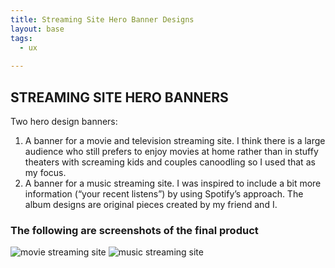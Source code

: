 ```yaml
---
title: Streaming Site Hero Banner Designs
layout: base
tags:
  - ux
  
---
```

<main>
  <section class="project-descrption">
  <h1>
      STREAMING SITE HERO BANNERS
  </h1>
  <p>
  Two hero design banners:
 </p>
<ol>
  <li>A banner for a movie and television streaming site. I think there is a large audience who still prefers to enjoy movies at home rather than in stuffy theaters with screaming kids and couples canoodling so I used that as my focus.
  </li>
  <li> A banner for a music streaming site. I was inspired to include a bit more information (“your recent listens”) by using Spotify’s approach. The album designs are original pieces created by my friend and I.
  </li>
</ol>
  </section>
  <section class="project-img">
      <h3>The following are screenshots of the final product</h3>
      <img src="/images/movie streaming site figma proto.png" alt="movie streaming site">
      <img src="/images/music site hero banner figma prototype.png" alt="music streaming site">
  </section>
  </main>
